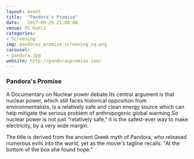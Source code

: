 ```yaml
---
layout: event
title:  "Pandora's Promise"
date:   2017-09-29 21:00:00
venue: FC Kohli
categories:
- Screening
img: pandoras_promise_screening_sq.png
carousel:
- pandora.jpg
website: http://pandoraspromise.com/
---
```

<h3>Pandora's Promise</h3>

<p>A Documentary on Nuclear power debate.Its central argument is that nuclear power, which still faces historical opposition from environmentalists, is a relatively safe and clean energy source which can help mitigate the serious problem of anthropogenic global warming.So nuclear power is not just "relatively safe," it is the safest-ever way to make electricity, by a very wide margin.

<p>The title is derived from the ancient Greek myth of Pandora, who released numerous evils into the world, yet as the movie's tagline recalls: "At the bottom of the box she found hope."
